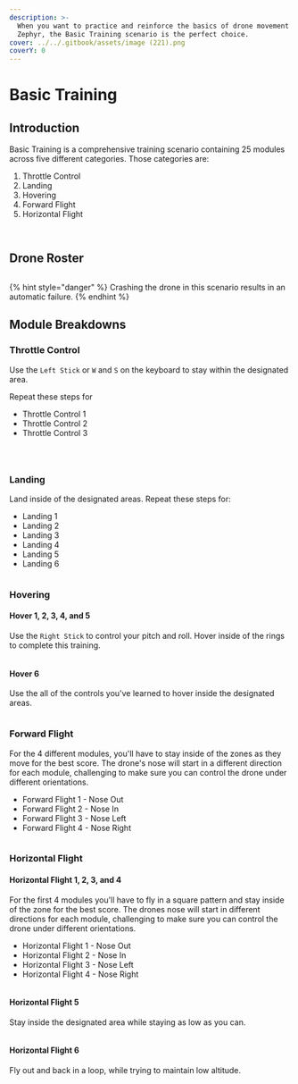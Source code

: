 ```yaml
---
description: >-
  When you want to practice and reinforce the basics of drone movement in
  Zephyr, the Basic Training scenario is the perfect choice.
cover: ../../.gitbook/assets/image (221).png
coverY: 0
---
```


# Basic Training

## Introduction

Basic Training is a comprehensive training scenario containing 25 modules across five different categories. Those categories are:

1. Throttle Control
2. Landing
3. Hovering
4. Forward Flight
5. Horizontal Flight

<figure><img src="../../.gitbook/assets/image (198).png" alt=""><figcaption></figcaption></figure>

<figure><img src="../../.gitbook/assets/image (214).png" alt=""><figcaption></figcaption></figure>

## Drone Roster

<figure><img src="../../.gitbook/assets/image (199).png" alt=""><figcaption></figcaption></figure>

{% hint style="danger" %}
Crashing the drone in this scenario results in an automatic failure.
{% endhint %}

## Module Breakdowns

### Throttle Control

Use the `Left Stick` or `W` and `S` on the keyboard to stay within the designated area.

Repeat these steps for

* Throttle Control 1
* Throttle Control 2
* Throttle Control 3

<figure><img src="../../.gitbook/assets/image (200).png" alt=""><figcaption></figcaption></figure>

<figure><img src="../../.gitbook/assets/image (202).png" alt=""><figcaption></figcaption></figure>

<figure><img src="../../.gitbook/assets/image (203).png" alt=""><figcaption></figcaption></figure>

### Landing

Land inside of the designated areas.  Repeat these steps for:

* Landing 1
* Landing 2
* Landing 3
* Landing 4
* Landing 5
* Landing 6

<figure><img src="../../.gitbook/assets/image (208).png" alt=""><figcaption></figcaption></figure>

### Hovering

#### Hover 1, 2, 3, 4, and 5

Use the `Right Stick` to control your pitch and roll.  Hover inside of the rings to complete this training.

<figure><img src="../../.gitbook/assets/image (209).png" alt=""><figcaption></figcaption></figure>

#### Hover 6

Use the all of the controls you've learned to hover inside the designated areas.&#x20;

<figure><img src="../../.gitbook/assets/image (210).png" alt=""><figcaption></figcaption></figure>

### Forward Flight

For the 4 different modules, you'll have to stay inside of the zones as they move for the best score.  The drone's nose will start in a different direction for each module, challenging to make sure you can control the drone under different orientations.

* Forward Flight 1 - Nose Out
* Forward Flight 2 - Nose In
* Forward Flight 3 - Nose Left
* Forward Flight 4 - Nose Right

<figure><img src="../../.gitbook/assets/image (211).png" alt=""><figcaption></figcaption></figure>

### Horizontal Flight

#### Horizontal Flight 1, 2, 3, and 4

For the first 4  modules you'll have to fly in a square pattern and stay inside of the zone for the best score.  The drones nose will start in different directions for each module,  challenging to make sure you can control the drone under different orientations.

* Horizontal Flight 1 - Nose Out
* Horizontal Flight 2 - Nose In
* Horizontal Flight 3 - Nose Left
* Horizontal Flight 4 - Nose Right

<figure><img src="../../.gitbook/assets/image (213).png" alt=""><figcaption></figcaption></figure>

#### Horizontal Flight 5

Stay inside the designated area while staying as low as you can.

<figure><img src="../../.gitbook/assets/image (215).png" alt=""><figcaption></figcaption></figure>

#### Horizontal Flight 6

Fly out and back in a loop, while trying to maintain low altitude.

<figure><img src="../../.gitbook/assets/image (216).png" alt=""><figcaption></figcaption></figure>
